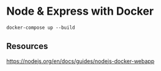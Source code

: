 # Node & Express with Docker

```
docker-compose up --build
```


## Resources

https://nodejs.org/en/docs/guides/nodejs-docker-webapp

